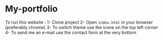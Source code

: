 # My-portfolio

To run this website : 
1- Clone project
2- Open `index.html` in your browser (preferably chrome)
3- To switch theme use the icone on the top left corner 
4- To send me an e-mail use the contact form at the very bottom 
